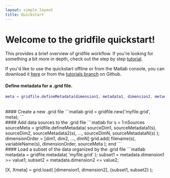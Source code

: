 ```yaml
---
layout: simple_layout
title: Quickstart
---
```


# Welcome to the gridfile quickstart!

This provides a brief overview of gridfile workflow. If you're looking for something a bit more in depth, check out the step by step [tutorial](welcome).

If you'd like to use the quickstart offline or from the Matlab console, you can download it
<a href="quickstart.m" download>here</a> or from the [tutorials branch](https://github.com/JonKing93/DASH/tree/Tutorials) on Github.

#### Define metadata for a .grid file.
```matlab
meta = gridfile.defineMetadata(dimension1, metadata1, dimension2, metadata2, ..., dimensionN, metadataN);
```
<br>
#### Create a new .grid file
```matlab
grid = gridfile.new('myfile.grid', meta);
```
<br>
#### Add data sources to the .grid file
```matlab
for s = 1:nSources
	sourceMeta = gridfile.defineMetadata( sourceDim1, sourceMetadata1(s), sourceDim2, sourceMetadata2(s), ..., sourceDimN, sourceMetadataN(s) );
	dimensionOrder = [dim1, dim2, ..., dimN]
	grid.add( filename(s), variableName(s), dimensionOrder, sourceMeta );
end
```
<br>
#### Load a subset of the data organized by the .grid file
```matlab
metadata = gridfile.metadata( 'myfile.grid' );
subset1 = metadata.dimension1 >= value1;
subset2 = metadata.dimension2 <= value2;

[X, Xmeta] = grid.load( [dimension1, dimension2], {subset1, subset2} );
```
